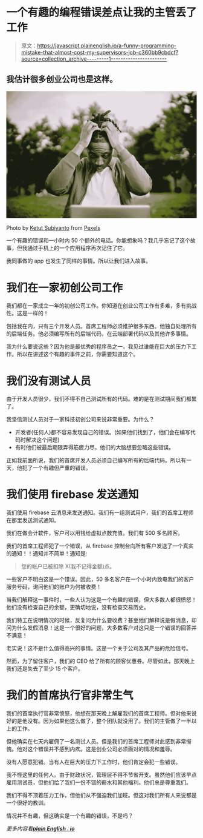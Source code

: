 # 一个有趣的编程错误差点让我的主管丢了工作

> 原文：<https://javascript.plainenglish.io/a-funny-programming-mistake-that-almost-cost-my-supervisors-job-c360bb9cbdcf?source=collection_archive---------1----------------------->

## 我估计很多创业公司也是这样。

![](img/b4c0a1d181642ef60bbbd96dada02f11.png)

Photo by [Ketut Subiyanto](https://www.pexels.com/@ketut-subiyanto?utm_content=attributionCopyText&utm_medium=referral&utm_source=pexels) from [Pexels](https://www.pexels.com/photo/stressed-black-male-entrepreneur-working-on-laptop-in-park-4560092/?utm_content=attributionCopyText&utm_medium=referral&utm_source=pexels)

一个有趣的错误和一小时内 50 个额外的电话。你能想象吗？我几乎忘记了这个故事，但我通过手机上的一个应用程序再次记住了它。

我同事做的 app 也发生了同样的事情。所以让我们进入故事。

# 我们在一家初创公司工作

我们都在一家成立一年的初创公司工作。你知道在创业公司工作有多难，多有挑战性。这是一样的！

包括我在内，只有三个开发人员。首席工程师必须维护很多东西。他独自处理所有的后端任务。他必须编写所有的后端代码，在云端部署代码以及其他许多事情。

我为什么要说这些？因为他是最优秀的程序员之一，我见过谁能在巨大的压力下工作。所以在讲述这个有趣的事件之前，你需要知道这个。

# 我们没有测试人员

由于开发人员很少，我们不得不自己测试所有的代码。难的是在测试期间我们都累了。

我坚信测试人员对于一家科技初创公司来说非常重要。为什么？

*   开发者(任何人)都不容易发现自己的错误。(如果他们找到了，他们会在编写代码时解决这个问题)
*   有时他们被最后期限弄得筋疲力尽，他们的大脑想要忽略这些错误。

正如我前面所说，我们的首席开发人员必须自己编写所有的后端代码。所以有一天，他犯了一个有趣但严重的错误。

# 我们使用 firebase 发送通知

我们使用 firebase 云消息来发送通知。我们有一组测试用户，我们的首席工程师在那里发送测试通知。

我们在做会计软件，客户可以用钱给虚拟点数充值。我们有 500 多名顾客。

我们的首席工程师犯了一个错误，从 firebase 控制台向所有客户发送了一个真实的通知！！通知并不简单！通知是:

> 您的帐户已被扣除 X(我不记得金额)点。

一些客户不明白这是一个错误。因此，50 多名客户在一个小时内致电我们的客户服务号码，询问他们的账户为何被收费！

当我们解释这一事件时，一些人认为这是一个有趣的错误，但大多数人都很愤怒！他们没有检查自己的余额，更确切地说，没有检查交易历史。

我们特工在说明情况的时候，反复问为什么要收费？甚至他们解释说是假消息，却问为什么发假消息！这是一个很好的问题，大多数客户对这只是一个错误的回答并不满意！

老实说！这不是什么值得高兴的事情。这是一个关于公司及其产品的危险信号。

然而，为了留住客户，我们的 CEO 给了所有的顾客优惠券。尽管如此，那天晚上我们还是失去了至少 15 个客户。

# 我们的首席执行官非常生气

我们的首席执行官非常愤怒，他想在那天晚上解雇我们的首席工程师。但对他来说好的是他没有。因为如果他这么做了，整个团队就没用了。我们的主管做了一半以上的工作。

但他确实在七天内雇佣了一名测试人员。但是我们的首席工程师对此感到非常惭愧。他对这个错误并不感到内疚。这是创业公司必须面对的情况和羞辱。

没有人愿意犯错。当有人在巨大的压力下工作时，他们肯定会犯一些错误。

我不怪这里的任何人。由于财政状况，管理层不得不节省开支。虽然他们应该早点雇用测试员，但他们给了我们一份不错的薪水和其他福利。他们总是尊重我们。

我们不得不顶着压力工作，但他们从不强迫我们加班。但这对我们所有人来说都是一个很好的教训。

情况并不有趣，但这确实是一个有趣的错误，不是吗？

*更多内容看*[***plain English . io***](http://plainenglish.io/)